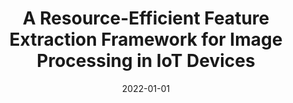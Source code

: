 ---
title: "A Resource-Efficient Feature Extraction Framework for Image Processing in IoT Devices"
authors:
- Chuntao Ding
- Yidong Li
- Zhichao Lu
- Shangguang Wang
- Song Guo


date: "2022-01-01"
#doi: "10.1109/TWC.2022.3159779"

# Publication type.
# 1 = Conference paper; 2 = Journal article;
# 3 = Preprint Paper; 4 = Report; 5 = Book; 6 = Book section;
# 7 = Thesis; 8 = Patent
publication_types: ["2"]

# Publication name and optional abbreviated publication name.
publication: IEEE Transactions on Mobile Computing (TMC) (CCF-A)
# publication_short: 

url_pdf: https://ieeexplore.ieee.org/document/9933707
# url_code: ''
# url_dataset: ''
# url_poster: ''
# url_project: ''
# url_slides: ''
# url_video: ''

---